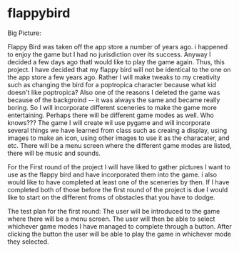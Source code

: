 # flappybird
Big Picture:

Flappy Bird was taken off the app store a number of years ago. i happened to enjoy the game but I had no jurisdiction over its success. Anyway I decided a few days ago thatI would like to play the game again. Thus, this project. I have decided that my flappy bird will not be identical to the one on the app store a few years ago. Rather I will make tweaks to my creativity such as changing the bird for a poptropica character because what kid doesn't like poptropica? Also one of the reasons I deleted the game was because of the backgroind -- it was always the same and became really boring. So I will incorporate different sceneries to make the game more entertaining. Perhaps there will be different game modes as well. Who knows???
The game I will create wil use pygame and will incorporate several things we have learned from class such as creaing a display, using images to make an icon, using other images to use it as the characater, and etc. There will be a menu screen where the different game modes are listed, there will be music and sounds. 

For the First round of the project I will have liked to gather pictures I want to use as the flappy bird and have incorporated them into the game. i also would like to have completed at least one of the sceneries by then. If I have completed both of those before the first round of the project is due I would like to start on the different froms of obstacles that you have to dodge.

The test plan for the first round:
The user will be introduced to the game where there will be a menu screen. The user will then be able to select whichever game modes I have managed to complete through a button. After clicking the button the user will be able to play the game in whichever mode they selected. 
